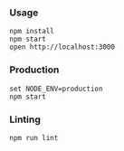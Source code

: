 ### Usage
```
npm install
npm start
open http://localhost:3000
```

### Production
```
set NODE_ENV=production
npm start
```

### Linting
```
npm run lint
```
